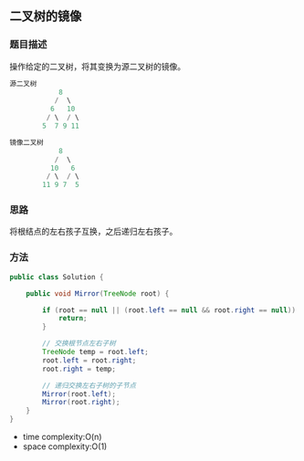 ## 二叉树的镜像

### 题目描述

操作给定的二叉树，将其变换为源二叉树的镜像。

```java
源二叉树 
    	    8
    	   /  \
    	  6   10
    	 / \  / \
    	5  7 9 11

镜像二叉树
    	    8
    	   /  \
    	  10   6
    	 / \  / \
    	11 9 7  5
```

### 思路

将根结点的左右孩子互换，之后递归左右孩子。


### 方法

```java
public class Solution {

    public void Mirror(TreeNode root) {

        if (root == null || (root.left == null && root.right == null)) {
            return;
        }

        // 交换根节点左右子树
        TreeNode temp = root.left;
        root.left = root.right;
        root.right = temp;

        // 递归交换左右子树的子节点
        Mirror(root.left);
        Mirror(root.right);
    }
}
```

- time complexity:O(n)
- space complexity:O(1)
